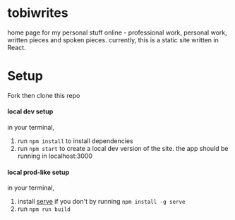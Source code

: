 # tobiwrites

home page for my personal stuff online - professional work, personal work, written pieces and spoken pieces. currently, this is a static site written in React.

# Setup

Fork then clone this repo

#### local dev setup

in your terminal,

1. run `npm install` to install dependencies
2. run `npm start` to create a local dev version of the site. the app should be running in localhost:3000

#### local prod-like setup

in your terminal,

1. install [serve](https://github.com/vercel/serve) if you don't by running `npm install -g serve`
2. run `npm run build`
